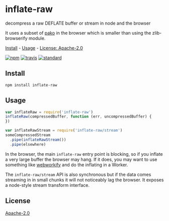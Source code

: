 # inflate-raw

decompress a raw DEFLATE buffer or stream in node and the browser

It uses a subset of [pako](https://npmjs.com/package/pako) in the browser which is smaller than using the zlib-browserify module.

[Install](#install) - [Usage](#usage) - [License: Apache-2.0](#license)

[![npm][npm-image]][npm-url]
[![travis][travis-image]][travis-url]
[![standard][standard-image]][standard-url]

[npm-image]: https://img.shields.io/npm/v/inflate-raw.svg?style=flat-square
[npm-url]: https://www.npmjs.com/package/inflate-raw
[travis-image]: https://img.shields.io/travis/com/goto-bus-stop/inflate-raw.svg?style=flat-square
[travis-url]: https://travis-ci.org/goto-bus-stop/inflate-raw
[standard-image]: https://img.shields.io/badge/code%20style-standard-brightgreen.svg?style=flat-square
[standard-url]: http://npm.im/standard

## Install

```
npm install inflate-raw
```

## Usage

```js
var inflateRaw = require('inflate-raw')
inflateRaw(compressedBuffer, function (err, uncompressedBuffer) {
})

var inflateRawStream = require('inflate-raw/stream')
someCompressedStream
  .pipe(inflateRawStream())
  .pipe(elsewhere)
```

In the browser, the main `inflate-raw` entry point is blocking, so if you inflate a very large buffer the browser may hang. If it does, you may want to use something like [webworkify](https://github.com/browserify/webworkify) and do the inflating in a Worker.

The `inflate-raw/stream` API is also synchronous but if the data comes streaming in in small chunks it will not noticeably lag the browser. It exposes a node-style stream transform interface.

## License

[Apache-2.0](LICENSE.md)
